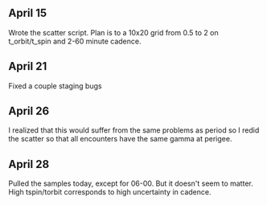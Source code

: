 ## April 15

Wrote the scatter script. Plan is to a 10x20 grid from 0.5 to 2 on t_orbit/t_spin and 2-60 minute cadence.

## April 21

Fixed a couple staging bugs


## April 26

I realized that this would suffer from the same problems as period so I redid the scatter so that all encounters have the same gamma at perigee.

## April 28

Pulled the samples today, except for 06-00. But it doesn't seem to matter. High tspin/torbit corresponds to high uncertainty in cadence.